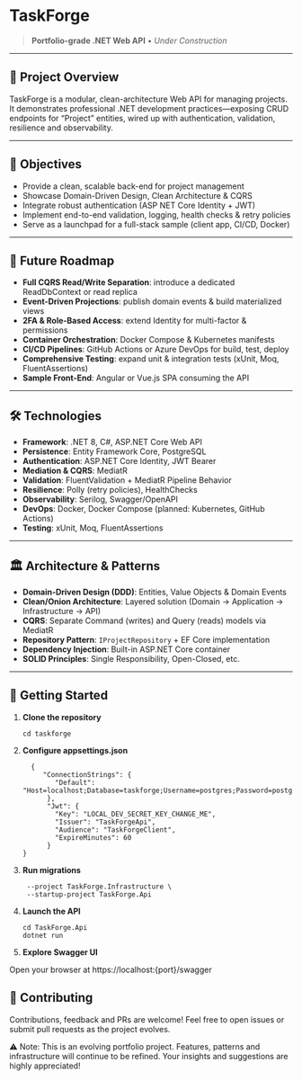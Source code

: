 ﻿# TaskForge

> **Portfolio-grade .NET Web API** • *Under Construction*

---

## 📖 Project Overview  
TaskForge is a modular, clean-architecture Web API for managing projects. It demonstrates professional .NET development practices—exposing CRUD endpoints for “Project” entities, wired up with authentication, validation, resilience and observability.

---

## 🎯 Objectives  
- Provide a clean, scalable back-end for project management  
- Showcase Domain-Driven Design, Clean Architecture & CQRS  
- Integrate robust authentication (ASP NET Core Identity + JWT)  
- Implement end-to-end validation, logging, health checks & retry policies  
- Serve as a launchpad for a full-stack sample (client app, CI/CD, Docker)

---

## 🚀 Future Roadmap  
- **Full CQRS Read/Write Separation**: introduce a dedicated ReadDbContext or read replica  
- **Event-Driven Projections**: publish domain events & build materialized views  
- **2FA & Role-Based Access**: extend Identity for multi-factor & permissions  
- **Container Orchestration**: Docker Compose & Kubernetes manifests  
- **CI/CD Pipelines**: GitHub Actions or Azure DevOps for build, test, deploy  
- **Comprehensive Testing**: expand unit & integration tests (xUnit, Moq, FluentAssertions)  
- **Sample Front-End**: Angular or Vue.js SPA consuming the API

---

## 🛠 Technologies  
- **Framework**: .NET 8, C#, ASP.NET Core Web API  
- **Persistence**: Entity Framework Core, PostgreSQL  
- **Authentication**: ASP.NET Core Identity, JWT Bearer  
- **Mediation & CQRS**: MediatR  
- **Validation**: FluentValidation + MediatR Pipeline Behavior  
- **Resilience**: Polly (retry policies), HealthChecks  
- **Observability**: Serilog, Swagger/OpenAPI  
- **DevOps**: Docker, Docker Compose (planned: Kubernetes, GitHub Actions)  
- **Testing**: xUnit, Moq, FluentAssertions

---

## 🏛 Architecture & Patterns  
- **Domain-Driven Design (DDD)**: Entities, Value Objects & Domain Events  
- **Clean/Onion Architecture**: Layered solution (Domain → Application → Infrastructure → API)  
- **CQRS**: Separate Command (writes) and Query (reads) models via MediatR  
- **Repository Pattern**: `IProjectRepository` + EF Core implementation  
- **Dependency Injection**: Built-in ASP.NET Core container  
- **SOLID Principles**: Single Responsibility, Open-Closed, etc.

---

## 🚀 Getting Started

1. **Clone the repository**  
   ```git clone https://github.com/your-username/taskforge.git
   cd taskforge

2. **Configure appsettings.json**

    ``` {
      {           "ConnectionStrings": {
            "Default": "Host=localhost;Database=taskforge;Username=postgres;Password=postgres"
          },
          "Jwt": {
            "Key": "LOCAL_DEV_SECRET_KEY_CHANGE_ME",
            "Issuer": "TaskForgeApi",
            "Audience": "TaskForgeClient",
            "ExpireMinutes": 60
          }
    }

3. **Run migrations**

     ```dotnet ef database update \
      --project TaskForge.Infrastructure \
      --startup-project TaskForge.Api
    ```

4. **Launch the API**

     ```
    cd TaskForge.Api
    dotnet run
    ```

5. **Explore Swagger UI**

Open your browser at https://localhost:{port}/swagger

## 🤝 Contributing

Contributions, feedback and PRs are welcome! Feel free to open issues or submit pull requests as the project evolves.

⚠️ Note: This is an evolving portfolio project. Features, patterns and infrastructure will continue to be refined.
Your insights and suggestions are highly appreciated!